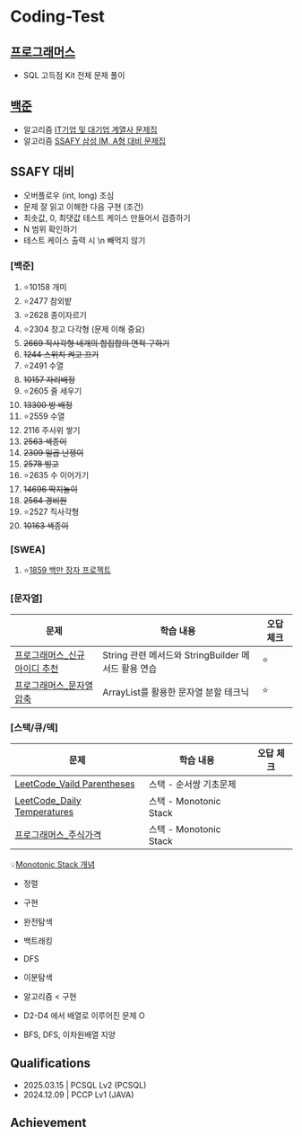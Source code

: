 # Coding-Test

## [프로그래머스](https://github.com/wogkr810/coding-test/tree/main/%ED%94%84%EB%A1%9C%EA%B7%B8%EB%9E%98%EB%A8%B8%EC%8A%A4)
- SQL 고득점 Kit 전체 문제 풀이

## [백준](https://www.acmicpc.net/)
- 알고리즘 [IT기업 및 대기업 계열사 문제집](https://www.acmicpc.net/workbook/view/8708)
- 알고리즘 [SSAFY 삼성 IM, A형 대비 문제집](https://www.acmicpc.net/group/workbook/22701/1)

## SSAFY 대비
- 오버플로우 (int, long) 조심
- 문제 잘 읽고 이해한 다음 구현 (조건)
- 최솟값, 0, 최댓값 테스트 케이스 만들어서 검증하기
- N 범위 확인하기
- 테스트 케이스 출력 시 \n 빼먹지 않기
### [백준]
1. ⭐10158 개미
2. ⭐2477 참외밭
3. ⭐2628 종이자르기
4. ⭐2304 창고 다각형 (문제 이해 중요)
5. ~~2669 직사각형 네개의 합집합의 면적 구하기~~
6. ~~1244 스위치 켜고 끄기~~
7. ⭐2491 수열
8. ~~10157 자리배정~~
9. ⭐2605 줄 세우기
10. ~~13300 방 배정~~
11. ⭐2559 수열
12. 2116 주사위 쌓기
13. ~~2563 색종이~~
14. ~~2309 일곱 난쟁이~~
15. ~~2578 빙고~~
16. ⭐2635 수 이어가기
17. ~~14696 딱지놀이~~
18. ~~2564 경비원~~
19. ⭐2527 직사각형
20. ~~10163 색종이~~

### [SWEA]
1. ⭐[1859 백만 장자 프로젝트](https://swexpertacademy.com/main/code/problem/problemDetail.do?contestProbId=AV5LrsUaDxcDFAXc)

### [문자열]
| 문제 | 학습 내용 | 오답 체크 |
|-------|-------|-------|
| [프로그래머스_신규 아이디 추천](https://school.programmers.co.kr/learn/courses/30/lessons/72410?language=java) | String 관련 메서드와 StringBuilder 메서드 활용 연습 | ⭐ |
| [프로그래머스_문자열 압축](https://school.programmers.co.kr/learn/courses/30/lessons/60057?language=java?language=java) | ArrayList를 활용한 문자열 분할 테크닉 | ⭐ |

### [스택/큐/덱]
| 문제 | 학습 내용 | 오답 체크 |
|-------|-------|-------|
| [LeetCode_Vaild Parentheses](https://leetcode.com/problems/valid-parentheses/) | 스택 - 순서쌍 기초문제 | |
| [LeetCode_Daily Temperatures](https://leetcode.com/problems/daily-temperatures/) | 스택 - Monotonic Stack | |
| [프로그래머스_주식가격](https://school.programmers.co.kr/learn/courses/30/lessons/42584?language=java) | 스택 - Monotonic Stack | |

💡[Monotonic Stack 개념](https://hyeonstone.tistory.com/entry/Stack-%EC%9D%91%EC%9A%A9-Monotonic-Stack)

- 정렬
- 구현
- 완전탐색
- 백트래킹
- DFS
- 이분탐색

- 알고리즘 < 구현
- D2-D4 에서 배열로 이루어진 문제 O
- BFS, DFS, 이차원배열 지양 

## Qualifications
- 2025.03.15 | PCSQL Lv2 (PCSQL)
- 2024.12.09 | PCCP Lv1 (JAVA)

## Achievement
